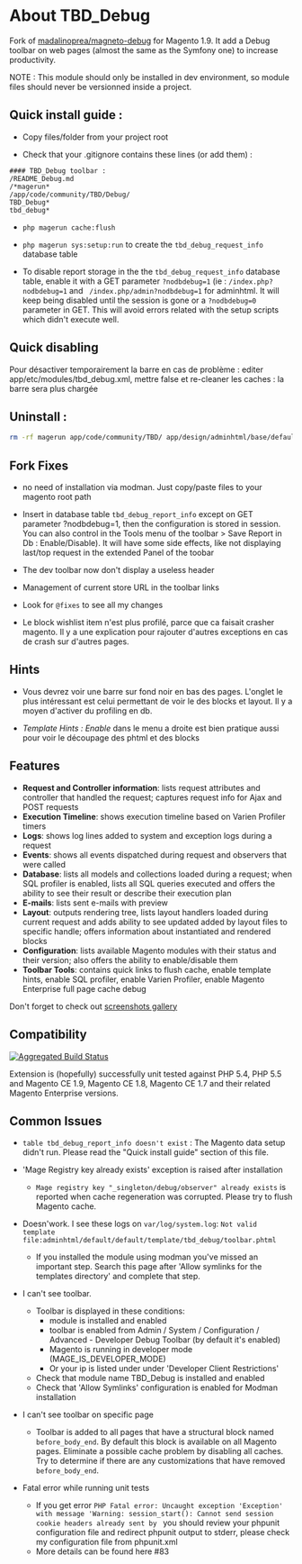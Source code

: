 About TBD_Debug
==============================

Fork of [madalinoprea/magneto-debug](https://github.com/madalinoprea/magneto-debug) for Magento 1.9. It add a Debug toolbar on web pages (almost the same as the Symfony one) to increase productivity.

NOTE : This module should only be installed in dev environment, so module files should never be versionned inside a project.

## Quick install guide :

* Copy files/folder from your project root

* Check that your .gitignore contains these lines (or add them) :

```ignore
#### TBD_Debug toolbar :
/README_Debug.md
/*magerun*
/app/code/community/TBD/Debug/
TBD_Debug*
tbd_debug*
```

* `php magerun cache:flush`

* `php magerun sys:setup:run`  to create the `tbd_debug_request_info` database table

* To disable report storage  in the the `tbd_debug_request_info` database table, enable it with a GET parameter `?nodbdebug=1`
(ie : `/index.php?nodbdebug=1` and ` /index.php/admin?nodbdebug=1` for adminhtml. It will keep being disabled until the session is gone or a `?nodbdebug=0` parameter in GET.
This will avoid errors related with the setup scripts which didn't execute well.


## Quick disabling

Pour désactiver temporairement la barre en cas de problème : editer app/etc/modules/tbd_debug.xml, mettre <active>false</active> et re-cleaner les caches : la barre sera plus chargée

## Uninstall :

```bash
rm -rf magerun app/code/community/TBD/ app/design/adminhtml/base/default/layout/tbd_debug.xml app/design/adminhtml/base/default/template/tbd_debug/ app/design/frontend/base/default/layout/tbd_debug.xml app/design/frontend/base/default/template/tbd_debug/ app/etc/modules/TBD_Debug.xml skin/adminhtml/base/default/tbd_debug/ skin/frontend/base/default/tbd_debug/ dev/firephp/ README_Debug.md CHANGELOG_Debug.md
```

## Fork Fixes

* no need of installation via modman. Just copy/paste files to your magento root path

* Insert in database table `tbd_debug_report_info` except on GET parameter ?nodbdebug=1, then the configuration is stored in session. You can also control in the Tools menu of the toolbar > Save Report in Db : Enable/Disable). It will have some side effects, like not displaying last/top request in the extended Panel of the toobar

* The dev toolbar now don't display a useless header

* Management of  current store URL in the toolbar links

* Look for `@fixes` to see all my changes

* Le block wishlist item n'est plus profilé, parce que ca faisait crasher magento. Il y a une explication pour rajouter d'autres exceptions en cas de crash sur d'autres pages.


## Hints

* Vous devrez voir une barre sur fond noir en bas des pages. L'onglet le plus intéressant est celui permettant de voir le des blocks et layout. Il y a moyen d'activer du profiling en db.

* *Template Hints : Enable* dans le menu a droite est bien pratique aussi pour voir le découpage des phtml et des blocks



## Features

- **Request and Controller information**: lists request attributes and controller that handled the request; captures request info for Ajax and POST requests
- **Execution Timeline**: shows execution timeline based on Varien Profiler timers
- **Logs**: shows log lines added to system and exception logs during a request
- **Events**: shows all events dispatched during request and observers that were called
- **Database**: lists all models and collections loaded during a request; when SQL profiler is enabled, lists all SQL queries executed and offers the ability to see their result or describe their execution plan
- **E-mails**: lists sent e-mails with preview
- **Layout**: outputs rendering tree, lists layout handlers loaded during current request and adds ability to see updated added by layout files to specific handle; offers information about instantiated and rendered blocks
- **Configuration**: lists available Magento modules with their status and their version;
 also offers the ability to enable/disable them
- **Toolbar Tools**: contains quick links to flush cache, enable template hints, enable SQL profiler, enable Varien Profiler, enable Magento Enterprise full page cache debug

Don't forget to check out [screenshots gallery](docs/images.md)

## Compatibility

[![Aggregated Build Status](https://travis-ci.org/madalinoprea/magneto-debug.svg)](https://travis-ci.org/madalinoprea/magneto-debug)

Extension is (hopefully) successfully unit tested against PHP 5.4, PHP 5.5 and Magento CE 1.9, Magento CE 1.8, Magento CE 1.7 and
their related Magento Enterprise versions.



## Common Issues

- `table tbd_debug_report_info doesn't exist` : The Magento data setup didn't run. Please read the "Quick install guide" section of this file.

- 'Mage Registry key already exists' exception is raised after installation
    - `Mage registry key "_singleton/debug/observer" already exists` is reported when cache regeneration was corrupted.
    Please try to flush Magento cache.

- Doesn'work. I see these logs on `var/log/system.log`: `Not valid template file:adminhtml/default/default/template/tbd_debug/toolbar.phtml`
    - If you installed the module using modman you've missed an important step. Search this page after 'Allow symlinks for the templates directory' and complete that step.

- I can't see toolbar.
    - Toolbar is displayed in these conditions:
        - module is installed and enabled
        - toolbar is enabled from Admin / System / Configuration / Advanced - Developer Debug Toolbar (by default it's enabled)
        - Magento is running in developer mode (MAGE_IS_DEVELOPER_MODE) 
		- Or your ip is listed under under 'Developer Client Restrictions'
    - Check that module name TBD_Debug is installed and enabled
    - Check that 'Allow Symlinks' configuration is enabled for Modman installation

- I can't see toolbar on specific page
    - Toolbar is added to all pages that have a structural block named `before_body_end`. By default this block is available on all Magento pages.
    Eliminate a possible cache problem by disabling all caches. Try to determine if there are any customizations that have removed `before_body_end`.


- Fatal error while running unit tests
   - If you get error `PHP Fatal error: Uncaught exception 'Exception' with message 'Warning: session_start(): Cannot send session cookie headers already sent by ` you should review your phpunit configuration file and redirect phpunit output to stderr, please check my configuration file from phpunit.xml
   - More details can be found here #83